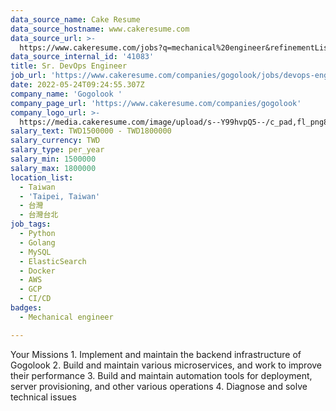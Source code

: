 ```yaml
---
data_source_name: Cake Resume
data_source_hostname: www.cakeresume.com
data_source_url: >-
  https://www.cakeresume.com/jobs?q=mechanical%20engineer&refinementList%5Blang_name%5D%5B0%5D=English&refinementList%5Bsalary_type%5D=per_year&range%5Bsalary_range%5D%5Bmin%5D=1000000&page=3
data_source_internal_id: '41083'
title: Sr. DevOps Engineer
job_url: 'https://www.cakeresume.com/companies/gogolook/jobs/devops-engineer-be9fbc'
date: 2022-05-24T09:24:55.307Z
company_name: 'Gogolook '
company_page_url: 'https://www.cakeresume.com/companies/gogolook'
company_logo_url: >-
  https://media.cakeresume.com/image/upload/s--Y99hvpQ5--/c_pad,fl_png8,h_200,w_200/v1618254473/gi3vnzovbkfiqffe6fu7.png
salary_text: TWD1500000 - TWD1800000
salary_currency: TWD
salary_type: per_year
salary_min: 1500000
salary_max: 1800000
location_list:
  - Taiwan
  - 'Taipei, Taiwan'
  - 台灣
  - 台灣台北
job_tags:
  - Python
  - Golang
  - MySQL
  - ElasticSearch
  - Docker
  - AWS
  - GCP
  - CI/CD
badges:
  - Mechanical engineer

---
```


Your Missions 1. Implement and maintain the backend infrastructure of Gogolook 2. Build and maintain various microservices, and work to improve their performance 3. Build and maintain automation tools for deployment, server provisioning, and other various operations 4. Diagnose and solve technical issues
